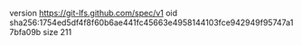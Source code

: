 version https://git-lfs.github.com/spec/v1
oid sha256:1754ed5df4f8f60b6ae441fc45663e4958144103fce942949f95747a17bfa09b
size 211
